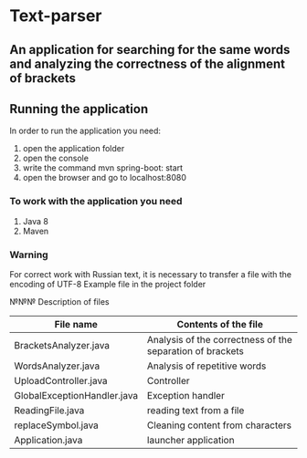 # Text-parser

## An application for searching for the same words and analyzing the correctness of the alignment of brackets

## Running the application
In order to run the application you need:
1. open the application folder
2. open the console
3. write the command mvn spring-boot: start 
4. open the browser and go to localhost:8080

### To work with the application you need
1. Java 8
2. Maven

### Warning
For correct work with Russian text, it is necessary to transfer a file with the encoding of UTF-8
Example file in the project folder

№№№ Description of files

File name              		| Contents of the file
----------------------------|----------------------
BracketsAnalyzer.java  		| Analysis of the correctness of the separation of brackets
WordsAnalyzer.java	   		| Analysis of repetitive words
UploadController.java  		| Controller
GlobalExceptionHandler.java | Exception handler
ReadingFile.java	   		| reading text from a file
replaceSymbol.java 	   		| Cleaning content from characters
Application.java   	   		| launcher application
